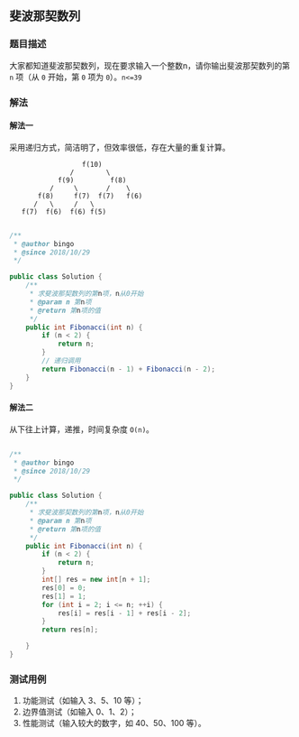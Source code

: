 ## 斐波那契数列

### 题目描述
大家都知道斐波那契数列，现在要求输入一个整数n，请你输出斐波那契数列的第 `n` 项（从 `0` 开始，第 `0` 项为 `0`）。`n<=39`


### 解法
#### 解法一
采用递归方式，简洁明了，但效率很低，存在大量的重复计算。
```
                  f(10)
               /        \
            f(9)         f(8)
          /     \       /    \
       f(8)     f(7)  f(7)   f(6)
      /   \     /   \ 
   f(7)  f(6)  f(6) f(5)
```

```java

/**
 * @author bingo
 * @since 2018/10/29
 */

public class Solution {
    /**
     * 求斐波那契数列的第n项，n从0开始
     * @param n 第n项
     * @return 第n项的值
     */
    public int Fibonacci(int n) {
        if (n < 2) {
            return n;
        }
        // 递归调用
        return Fibonacci(n - 1) + Fibonacci(n - 2);
    }
}
```

#### 解法二
从下往上计算，递推，时间复杂度 `O(n)`。

```java

/**
 * @author bingo
 * @since 2018/10/29
 */

public class Solution {
    /**
     * 求斐波那契数列的第n项，n从0开始
     * @param n 第n项
     * @return 第n项的值
     */
    public int Fibonacci(int n) {
        if (n < 2) {
            return n;
        }
        int[] res = new int[n + 1];
        res[0] = 0;
        res[1] = 1;
        for (int i = 2; i <= n; ++i) {
            res[i] = res[i - 1] + res[i - 2];
        }
        return res[n];

    }
}
```


### 测试用例
1. 功能测试（如输入 3、5、10 等）；
2. 边界值测试（如输入 0、1、2）；
3. 性能测试（输入较大的数字，如 40、50、100 等）。